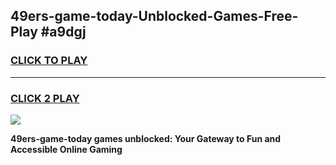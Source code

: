 
## 49ers-game-today-Unblocked-Games-Free-Play #a9dgj
<h3>
<a href="https://us.freeplayer.one?title=49ers-game-today&ref=9M">CLICK TO PLAY</a></h3>
<hr>

<h3>
<a href="https://us.freeplayer.one?title=49ers-game-today&ref=9M">CLICK 2 PLAY</a>
  
</h3>

<a href="https://us.freeplayer.one?title=49ers-game-today&ref=9M"><img src="https://clearcache.store/games.png"></a>


**49ers-game-today games unblocked: Your Gateway to Fun and Accessible Online Gaming**
